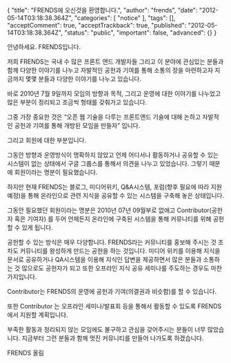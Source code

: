 {
    "title": "FRENDS에 오신것을 환영합니다.",
    "author": "frends",
    "date": "2012-05-14T03:18:38.364Z",
    "categories": [
        "notice"
    ],
    "tags": [],
    "acceptComment": true,
    "acceptTrackback": true,
    "published": "2012-05-14T03:18:38.364Z",
    "status": "public",
    "important": false,
    "advanced": {}
}

안녕하세요. FRENDS입니다.

저희 FRENDS는 국내 수 많은 프론트 앤드 개발자들 그리고 이 분야에 관심있는 분들과 함께 다양한 이야기를 나누고 자발적인 공헌과 기여를 통해 소통의 장을 마련하고자 지금까지 몇몇 분들과 다양한 이야기를 나누고 있습니다.

바로 2010년 7월 9일까지 모임의 방향과 목적, 그리고 운영에 대한 이야기를 나누었고 많은 부분이 정리되고 조금씩 형태를 갖춰가고 있습니다.

그중 가장 중요한 것은 “오픈 웹 기술을 다루는 프론트앤드 기술에 대해 논하고 자발적인 공헌과 기여를 통해 개방된 모임을 만들자” 입니다.

그리고 회원에 대한 부분입니다.

그동안 방향과 운영방식이 명확하지 않았고 언제 어디서나 활동하거나 공유할 수 있는 시스템이 없는 상태에서 구글 그룹스를 통해서 의견을 나누고 있었습니다.
그렇기 때문에 회원이라는 명분이 필요했습니다.

하지만 현재 FRENDS는 블로그, 미디어위키, Q&A시스템, 포럼(향후 필요에 따라 지원예정)을 통해 온라인으로 관련 지식을 공유할 수 있는 시스템을 구축해 놓은 상태입니다.

그동안 필요했던 회원이라는 명분은 2010년 07년 09월부로 없애고 Contributor(공헌자 혹은 기여자) 를 두어 언제든지 온라인에 구축된 시스템을 통해 커뮤니티를 위해 공헌할 수 있게 됩니다.

공헌할 수 있는 방식은 매우 다양합니다.
FRENDS라는 커뮤니티를 홍보해 주시는 것 조차도 커뮤니티를 왕성하게 만드는 공헌을 하는 것입니다.  미디어 위키를 이용해 지식을 문서로 공유하거나 QA시스템을 이용해  지식인 답변을 제공하면서 많은 분들과 소통하는 것 많으로도 공헌자가 되고 또한 오프라인 지식 공유 세미나를 주도하는 경우도 마찬가지입니다.

Contributor는 FRENDS의 운영에 공헌과 기여(의결권과 비슷함)를 할 수 있습니다.

또한 Contributor 는 오프라인 세미나/발표회 등을 통해서 활동할 수 있도록 FRENDS 에서 지원할 계획입니다.

부족한 활동과 정리되지 않는 모임에도 불구하고 관심을 갖어주시는 분들이 너무 많았습니다.
지금부터 그런 분들과 함께 멋진 커뮤니티를 만들어 나가도록 하겠습니다.

FRENDS 올림